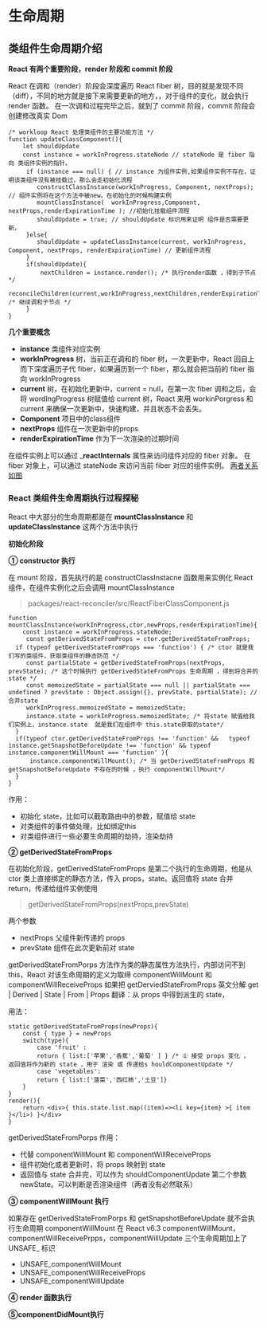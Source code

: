 # 生命周期

## 类组件生命周期介绍

__React 有两个重要阶段，render 阶段和 commit 阶段__

React 在调和（render）阶段会深度遍历 React fiber 树，目的就是发现不同（diff），不同的地方就是接下来需要更新的地方，，对于组件的变化，就会执行 render 函数。
在一次调和过程完毕之后，就到了 commit 阶段，commit 阶段会创建修改真实 Dom

```
/* workloop React 处理类组件的主要功能方法 */
function updateClassComponent(){
    let shouldUpdate
    const instance = workInProgress.stateNode // stateNode 是 fiber 指向 类组件实例的指针。
     if (instance === null) { // instance 为组件实例,如果组件实例不存在，证明该类组件没有被挂载过，那么会走初始化流程
        constructClassInstance(workInProgress, Component, nextProps); // 组件实例将在这个方法中被new。在初始化的时候构建实例
        mountClassInstance(  workInProgress,Component, nextProps,renderExpirationTime ); //初始化挂载组件流程
        shouldUpdate = true; // shouldUpdate 标识用来证明 组件是否需要更新。
     }else{  
        shouldUpdate = updateClassInstance(current, workInProgress, Component, nextProps, renderExpirationTime) // 更新组件流程
     }
     if(shouldUpdate){
         nextChildren = instance.render(); /* 执行render函数 ，得到子节点 */
        reconcileChildren(current,workInProgress,nextChildren,renderExpirationTime) /* 继续调和子节点 */
     }
}
```

__几个重要概念__

* __instance__ 类组件对应实例
* __workInProgress__ 树，当前正在调和的 fiber 树，一次更新中，React 回自上而下深度遍历子代 fiber，如果遍历到一个 fiber，那么就会把当前的 fiber 指向 workInProgress
* __current__ 树，在初始化更新中，current = null，在第一次 fiber 调和之后，会将 wordIngProgress 树赋值给 current 树，React 来用 workinPorgress 和 current 来确保一次更新中，快速构建，并且状态不会丢失。
* __Component__  项目中的class组件
* __nextProps__ 组件在一次更新中的props
* __renderExpirationTime__ 作为下一次渲染的过期时间

在组件实例上可以通过 ___reactInternals__ 属性来访问组件对应的 fiber 对象。
在 fiber 对象上，可以通过 stateNode 来访问当前 fiber 对应的组件实例。
[两者关系如图](https://p6-juejin.byteimg.com/tos-cn-i-k3u1fbpfcp/018a9cbd20df478a955b84beba770674~tplv-k3u1fbpfcp-watermark.awebp)

### React 类组件生命周期执行过程探秘

React 中大部分的生命周期都是在 __mountClassInstance__ 和 __updateClassInstance__ 这两个方法中执行

__初始化阶段__

__① constructor 执行__

在 mount 阶段，首先执行的是 constructClassInstacne 函数用来实例化 React 组件，在组件实例化之后会调用 mountClassInstance
> packages/react-reconciler/src/ReactFiberClassComponent.js 

```
function mountClassInstance(workInProgress,ctor,newProps,renderExpirationTime){
    const instance = workInProgress.stateNode;
     const getDerivedStateFromProps = ctor.getDerivedStateFromProps;
  if (typeof getDerivedStateFromProps === 'function') { /* ctor 就是我们写的类组件，获取类组件的静态防范 */
     const partialState = getDerivedStateFromProps(nextProps, prevState); /* 这个时候执行 getDerivedStateFromProps 生命周期 ，得到将合并的state */
     const memoizedState = partialState === null || partialState === undefined ? prevState : Object.assign({}, prevState, partialState); // 合并state
     workInProgress.memoizedState = memoizedState;
     instance.state = workInProgress.memoizedState; /* 将state 赋值给我们实例上，instance.state  就是我们在组件中 this.state获取的state*/
  }
  if(typeof ctor.getDerivedStateFromProps !== 'function' &&   typeof instance.getSnapshotBeforeUpdate !== 'function' && typeof instance.componentWillMount === 'function' ){
      instance.componentWillMount(); /* 当 getDerivedStateFromProps 和 getSnapshotBeforeUpdate 不存在的时候 ，执行 componentWillMount*/
  }
}
```

作用：
* 初始化 state，比如可以截取路由中的参数，赋值给 state
* 对类组件的事件做处理，比如绑定this
* 对类组件进行一些必要生命周期的劫持，渲染劫持

__② getDerivedStateFromProps__

在初始化阶段，getDerivedStateFromProps 是第二个执行的生命周期，他是从 ctor 类上直接绑定的静态方法，传入 props，state。返回值将 state 合并 return，传递给组件实例使用

> getDerivedStateFromProps(nextProps,prevState)

两个参数
* nextProps 父组件新传递的 props
* prevState 组件在此次更新前对 state

getDerivedStateFromPorps 方法作为类的静态属性方法执行，内部访问不到 this，React 对该生命周期的定义为取缔 componentWillMount 和 componentWillReceiveProps
如果把 getDerviedStateFromProps 英文分解 get | Derived | State | From | Props 翻译：从 props 中得到派生的 state，

用法：
```
static getDerivedStateFromProps(newProps){
    const { type } = newProps
    switch(type){
        case 'fruit' : 
        return { list:['苹果','香蕉','葡萄' ] } /* ① 接受 props 变化 ， 返回值将作为新的 state ，用于 渲染 或 传递给s houldComponentUpdate */
        case 'vegetables':
        return { list:['菠菜','西红柿','土豆']}
    }
}
render(){
    return <div>{ this.state.list.map((item)=><li key={item} >{ item  }</li>) }</div>
}
```
getDerivedStateFromPorps 作用：
* 代替 componentWillMount 和 componentWillReceiveProps 
* 组件初始化或者更新时，将 props 映射到 state
* 返回值与 state 合并完，可以作为 shouldComponentUpdate 第二个参数 newState。可以判断是否渲染组件（两者没有必然联系）

__③ componentWillMount 执行__ 

如果存在 getDerivedStateFromPorps 和 getSnapshotBeforeUpdate 就不会执行生命周期 componentWillMount
在 React v6.3 componentWillMount，componentWillReceivePrpps，componentWillUpdate 三个生命周期加上了 UNSAFE_ 标识
* UNSAFE_componentWillMount
* UNSAFE_componentWillReceiveProps
* UNSAFE_componentWillUpdate

__④ render 函数执行__ 

__⑤componentDidMount执行__


